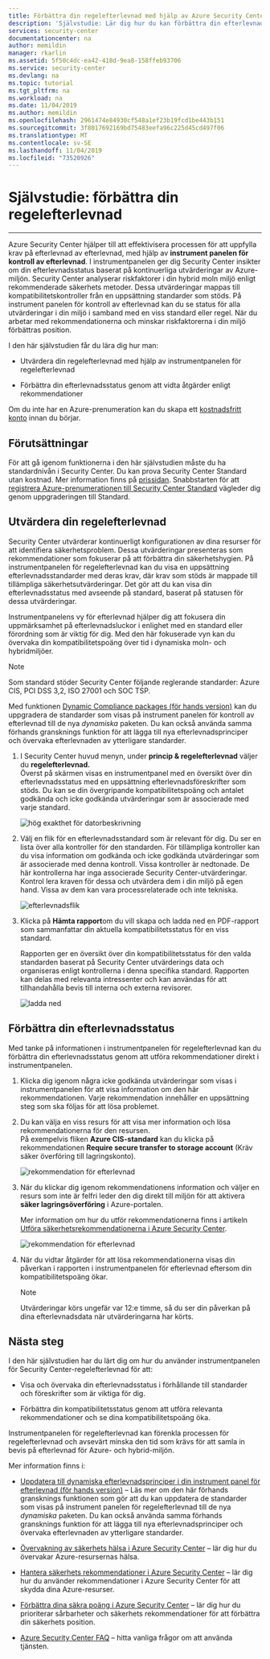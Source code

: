 ```yaml
---
title: Förbättra din regelefterlevnad med hjälp av Azure Security Center | Microsoft Docs
description: 'Självstudie: Lär dig hur du kan förbättra din efterlevnad med hjälp av Azure Security Center.'
services: security-center
documentationcenter: na
author: memildin
manager: rkarlin
ms.assetid: 5f50c4dc-ea42-418d-9ea8-158ffeb93706
ms.service: security-center
ms.devlang: na
ms.topic: tutorial
ms.tgt_pltfrm: na
ms.workload: na
ms.date: 11/04/2019
ms.author: memildin
ms.openlocfilehash: 2961474e84930cf548a1ef23b19fcd1be443b151
ms.sourcegitcommit: 3f8017692169bd75483eefa96c225d45cd497f06
ms.translationtype: MT
ms.contentlocale: sv-SE
ms.lasthandoff: 11/04/2019
ms.locfileid: "73520926"
---
```

# <a name="tutorial-improve-your-regulatory-compliance"></a>Självstudie: förbättra din regelefterlevnad
---

Azure Security Center hjälper till att effektivisera processen för att uppfylla krav på efterlevnad av efterlevnad, med hjälp av **instrument panelen för kontroll av efterlevnad**. I instrumentpanelen ger dig Security Center insikter om din efterlevnadsstatus baserat på kontinuerliga utvärderingar av Azure-miljön. Security Center analyserar riskfaktorer i din hybrid moln miljö enligt rekommenderade säkerhets metoder. Dessa utvärderingar mappas till kompatibilitetskontroller från en uppsättning standarder som stöds. På instrument panelen för kontroll av efterlevnad kan du se status för alla utvärderingar i din miljö i samband med en viss standard eller regel. När du arbetar med rekommendationerna och minskar riskfaktorerna i din miljö förbättras position.

I den här självstudien får du lära dig hur man:

-   Utvärdera din regelefterlevnad med hjälp av instrumentpanelen för regelefterlevnad

-   Förbättra din efterlevnadsstatus genom att vidta åtgärder enligt rekommendationer

Om du inte har en Azure-prenumeration kan du skapa ett [kostnadsfritt konto](https://azure.microsoft.com/free/) innan du börjar.

## <a name="prerequisites"></a>Förutsättningar

För att gå igenom funktionerna i den här självstudien måste du ha standardnivån i Security Center. Du kan prova Security Center Standard utan kostnad.
Mer information finns på [prissidan](https://azure.microsoft.com/pricing/details/security-center/). Snabbstarten för att [registrera Azure-prenumerationen till Security Center Standard](https://docs.microsoft.com/azure/security-center/security-center-get-started) vägleder dig genom uppgraderingen till Standard.

##  <a name="assess-your-regulatory-compliance"></a>Utvärdera din regelefterlevnad

Security Center utvärderar kontinuerligt konfigurationen av dina resurser för att identifiera säkerhetsproblem. Dessa utvärderingar presenteras som rekommendationer som fokuserar på att förbättra din säkerhetshygien. På instrumentpanelen för regelefterlevnad kan du visa en uppsättning efterlevnadsstandarder med deras krav, där krav som stöds är mappade till tillämpliga säkerhetsutvärderingar. Det gör att du kan visa din efterlevnadsstatus med avseende på standard, baserat på statusen för dessa utvärderingar.

Instrumentpanelens vy för efterlevnad hjälper dig att fokusera din uppmärksamhet på efterlevnadsluckor i enlighet med en standard eller förordning som är viktig för dig. Med den här fokuserade vyn kan du övervaka din kompatibilitetspoäng över tid i dynamiska moln- och hybridmiljöer.

>[!NOTE]
> Som standard stöder Security Center följande reglerande standarder: Azure CIS, PCI DSS 3,2, ISO 27001 och SOC TSP. 
>
> Med funktionen [Dynamic Compliance packages (för hands version)](update-regulatory-compliance-packages.md) kan du uppgradera de standarder som visas på instrument panelen för kontroll av efterlevnad till de nya *dynamiska* paketen. Du kan också använda samma förhands gransknings funktion för att lägga till nya efterlevnadsprinciper och övervaka efterlevnaden av ytterligare standarder. 

1.  I Security Center huvud menyn, under **princip & regelefterlevnad** väljer du **regelefterlevnad.** <br>
Överst på skärmen visas en instrumentpanel med en översikt över din efterlevnadsstatus med en uppsättning efterlevnadsföreskrifter som stöds. Du kan se din övergripande kompatibilitetspoäng och antalet godkända och icke godkända utvärderingar som är associerade med varje standard.

    ![hög exakthet för datorbeskrivning](./media/security-center-compliance-dashboard/compliance-dashboard.png)

2.  Välj en flik för en efterlevnadsstandard som är relevant för dig. Du ser en lista över alla kontroller för den standarden. För tillämpliga kontroller kan du visa information om godkända och icke godkända utvärderingar som är associerade med denna kontroll. Vissa kontroller är nedtonade. De här kontrollerna har inga associerade Security Center-utvärderingar. Kontrol lera kraven för dessa och utvärdera dem i din miljö på egen hand. Vissa av dem kan vara processrelaterade och inte tekniska.

    ![efterlevnadsflik](./media/security-center-compliance-dashboard/compliance-pci.png)

1. Klicka på **Hämta rapport**om du vill skapa och ladda ned en PDF-rapport som sammanfattar din aktuella kompatibilitetsstatus för en viss standard.

    Rapporten ger en översikt över din kompatibilitetsstatus för den valda standarden baserat på Security Center utvärderings data och organiseras enligt kontrollerna i denna specifika standard. Rapporten kan delas med relevanta intressenter och kan användas för att tillhandahålla bevis till interna och externa revisorer.

    ![ladda ned](./media/security-center-compliance-dashboard/download-report.png)

## <a name="improve-your-compliance-posture"></a>Förbättra din efterlevnadsstatus

Med tanke på informationen i instrumentpanelen för regelefterlevnad kan du förbättra din efterlevnadsstatus genom att utföra rekommendationer direkt i instrumentpanelen.

1.  Klicka dig igenom några icke godkända utvärderingar som visas i instrumentpanelen för att visa information om den här rekommendationen. Varje rekommendation innehåller en uppsättning steg som ska följas för att lösa problemet.

1.  Du kan välja en viss resurs för att visa mer information och lösa rekommendationerna för den resursen. <br>På exempelvis fliken **Azure CIS-standard** kan du klicka på rekommendationen **Require secure transfer to storage account** (Kräv säker överföring till lagringskonto).

    ![rekommendation för efterlevnad](./media/security-center-compliance-dashboard/compliance-recommendation.png)

1. När du klickar dig igenom rekommendationens information och väljer en resurs som inte är felfri leder den dig direkt till miljön för att aktivera **säker lagringsöverföring** i Azure-portalen.

    Mer information om hur du utför rekommendationerna finns i artikeln [Utföra säkerhetsrekommendationerna i Azure Security Center](security-center-recommendations.md).

    ![rekommendation för efterlevnad](./media/security-center-compliance-dashboard/compliance-remediate-recommendation.png)

1.  När du vidtar åtgärder för att lösa rekommendationerna visas din påverkan i rapporten i instrumentpanelen för efterlevnad eftersom din kompatibilitetspoäng ökar.

    > [!NOTE]
    > Utvärderingar körs ungefär var 12:e timme, så du ser din påverkan på dina efterlevnadsdata när utvärderingarna har körts.

## <a name="next-steps"></a>Nästa steg

I den här självstudien har du lärt dig om hur du använder instrumentpanelen för Security Center-regelefterlevnad för att:

-   Visa och övervaka din efterlevnadsstatus i förhållande till standarder och föreskrifter som är viktiga för dig.

-   Förbättra din kompatibilitetsstatus genom att utföra relevanta rekommendationer och se dina kompatibilitetspoäng öka.

Instrumentpanelen för regelefterlevnad kan förenkla processen för regelefterlevnad och avsevärt minska den tid som krävs för att samla in bevis på efterlevnad för Azure- och hybrid-miljön.

Mer information finns i:

-   [Uppdatera till dynamiska efterlevnadsprinciper i din instrument panel för efterlevnad (för hands version)](update-regulatory-compliance-packages.md) – Läs mer om den här förhands gransknings funktionen som gör att du kan uppdatera de standarder som visas på instrument panelen för regelefterlevnad till de nya *dynamiska* paketen. Du kan också använda samma förhands gransknings funktion för att lägga till nya efterlevnadsprinciper och övervaka efterlevnaden av ytterligare standarder. 

-   [Övervakning av säkerhets hälsa i Azure Security Center](security-center-monitoring.md) – lär dig hur du övervakar Azure-resursernas hälsa.

-   [Hantera säkerhets rekommendationer i Azure Security Center](security-center-recommendations.md) – lär dig hur du använder rekommendationer i Azure Security Center för att skydda dina Azure-resurser.

-   [Förbättra dina säkra poäng i Azure Security Center](security-center-secure-score.md) – lär dig hur du prioriterar sårbarheter och säkerhets rekommendationer för att förbättra din säkerhets position.

-   [Azure Security Center FAQ](security-center-faq.md) – hitta vanliga frågor om att använda tjänsten.
